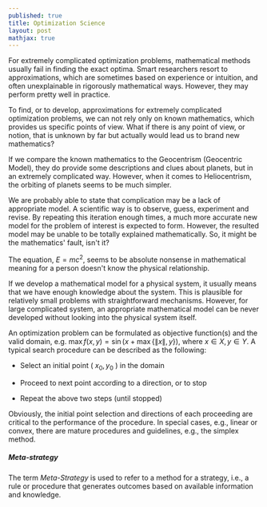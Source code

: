 ```yaml
---
published: true
title: Optimization Science
layout: post
mathjax: true
---
```

For extremely complicated optimization problems, mathematical methods usually fail in finding the exact optima. Smart researchers resort to approximations, which are sometimes based on experience or intuition, and often unexplainable in rigorously mathematical ways. However, they may perform pretty well in practice.

To find, or to develop, approximations for extremely complicated optimization problems, we can not rely only on known mathematics, which provides us specific points of view. What if there is any point of view, or notion, that is unknown by far but actually would lead us to brand new mathematics?

If we compare the known mathematics to the Geocentrism (Geocentric Model), they do provide some descriptions and clues about planets, but in an extremely complicated way. However, when it comes to Heliocentrism, the orbiting of planets seems to be much simpler.

We are probably able to state that complication may be a lack of appropriate model. A scientific way is to observe, guess, experiment and revise. By repeating this iteration enough times, a much more accurate new model for the problem of interest is expected to form. However, the resulted model may be unable to be totally explained mathematically. So, it might be the mathematics' fault, isn't it?

The equation, $E=mc^{2}$, seems to be absolute nonsense in mathematical meaning for a person doesn't know the physical relationship. 

If we develop a mathematical model for a physical system, it usually means that we have enough knowledge about the system. This is plausible for relatively small problems with straightforward mechanisms. However, for large complicated system, an appropriate mathematical model can be never developed without looking into the physical system itself.

An optimization problem can be formulated as objective function(s) and the valid domain, e.g. $\max f(x,y)= \sin(x+\max\{\|x\|, y\})$, where $x\in X, y\in Y$. A typical search procedure can be described as the following:

* Select an initial point ( $x_{0}, y_{0}$ ) in the domain 

* Proceed to next point according to a direction, or to stop

* Repeat the above two steps (until stopped)


Obviously, the initial point selection and directions of each proceeding are critical to the performance of the procedure. In special cases, e.g., linear or convex, there are mature procedures and guidelines, e.g., the simplex method. 

##### Meta-strategy

The term _Meta-Strategy_ is used to refer to a method for a strategy, i.e., a rule or procedure that generates outcomes based on available information and knowledge.










